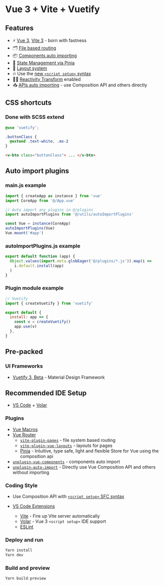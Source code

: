 # Vue 3 + Vite + Vuetify

## Features

- ⚡️ [Vue 3](https://github.com/vuejs/core), [Vite 3](https://github.com/vitejs/vite) - born with fastness
- 🗂 [File based routing](./src/pages)
- 📦 [Components auto importing](./src/components)
- 🍍 [State Management via Pinia](https://pinia.vuejs.org/)
- 📑 [Layout system](./src/layouts)
- 🔥 Use the [new `<script setup>` syntax](https://github.com/vuejs/rfcs/pull/227)
- 🤙🏻 [Reactivity Transform](https://vuejs.org/guide/extras/reactivity-transform.html) enabled
- 📥 [APIs auto importing](https://github.com/antfu/unplugin-auto-import) - use Composition API and others directly


## CSS shortcuts
### Done with SCSS extend

```scss
@use 'vuetify';

.buttonClass {
  @extend .text-white, .mx-2
}
```
```html
<v-btn class="buttonClass"> ... </v-btn>
```

## Auto import plugins
### main.js example

```js
import { createApp as instance } from 'vue'
import CoreApp from '@/App.vue'

// Auto import any plugins in @/plugins
import autoImportPlugins from '@/utils/autoImportPlugins'

const Vue = instance(CoreApp)
autoImportPlugins(Vue)
Vue.mount('#app')
```

### autoImportPlugins.js example
```js
export default function (app) {
  Object.values(import.meta.globEager('@/plugins/*.js')).map(i =>
    i.default.install(app)
  )
}
```

### Plugin module example
```js
// Vuetify
import { createVuetify } from 'vuetify'

export default {
  install: app => {
    const v = createVuetify()
    app.use(v)
  },
}
```


## Pre-packed
### UI Frameworks

- [Vuetify 3, Beta](https://next.vuetify.com ) - Material Design Framework


## Recommended IDE Setup

- [VS Code](https://code.visualstudio.com/) + [Volar](https://marketplace.visualstudio.com/items?itemName=Vue.volar)


### Plugins

- [Vue Macros](https://github.com/sxzz/unplugin-vue-macros)
- [Vue Router](https://github.com/vuejs/router)
  - [`vite-plugin-pages`](https://github.com/hannoeru/vite-plugin-pages) - file system based routing
  - [`vite-plugin-vue-layouts`](https://github.com/JohnCampionJr/vite-plugin-vue-layouts) - layouts for pages
  - [Pinia](https://pinia.vuejs.org) - Intuitive, type safe, light and flexible Store for Vue using the composition api
- [`unplugin-vue-components`](https://github.com/antfu/unplugin-vue-components) - components auto import
- [`unplugin-auto-import`](https://github.com/antfu/unplugin-auto-import) - Directly use Vue Composition API and others without importing

### Coding Style

- Use Composition API with [`<script setup>` SFC syntax](https://github.com/vuejs/rfcs/pull/227)

- [VS Code Extensions](./.vscode/extensions.json)
  - [Vite](https://marketplace.visualstudio.com/items?itemName=antfu.vite) - Fire up Vite server automatically
  - [Volar](https://marketplace.visualstudio.com/items?itemName=Vue.volar) - Vue 3 `<script setup>` IDE support
  - [ESLint](https://marketplace.visualstudio.com/items?itemName=dbaeumer.vscode-eslint)


### Deploy and run

```ts
Yarn install
Yarn dev
```

### Build and preview

```ts
Yarn build:preview
```
